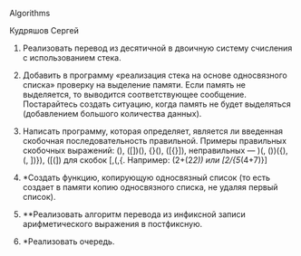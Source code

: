 Algorithms

Кудряшов Сергей

1. Реализовать перевод из десятичной в двоичную систему счисления с использованием стека.
2. Добавить в программу «реализация стека на основе односвязного списка» проверку на выделение памяти. Если память не выделяется, то выводится соответствующее сообщение. Постарайтесь создать ситуацию, когда память не будет выделяться (добавлением большого количества данных).
3. Написать программу, которая определяет, является ли введенная скобочная последовательность правильной. Примеры правильных скобочных выражений: (), ([])(), {}(), ([{}]), неправильных — )(, ())({), (, ])}), ([(]) для скобок [,(,{.
Например: (2+(2*2)) или [2/{5*(4+7)}]

4. *Создать функцию, копирующую односвязный список (то есть создает в памяти копию односвязного списка, не удаляя первый список).
5. **Реализовать алгоритм перевода из инфиксной записи арифметического выражения в постфиксную.
6. *Реализовать очередь.
